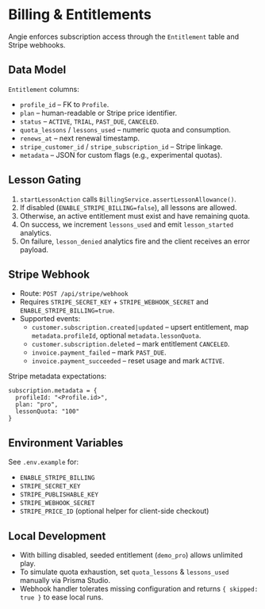 # Billing & Entitlements

Angie enforces subscription access through the `Entitlement` table and Stripe webhooks.

## Data Model

`Entitlement` columns:

- `profile_id` – FK to `Profile`.
- `plan` – human-readable or Stripe price identifier.
- `status` – `ACTIVE`, `TRIAL`, `PAST_DUE`, `CANCELED`.
- `quota_lessons` / `lessons_used` – numeric quota and consumption.
- `renews_at` – next renewal timestamp.
- `stripe_customer_id` / `stripe_subscription_id` – Stripe linkage.
- `metadata` – JSON for custom flags (e.g., experimental quotas).

## Lesson Gating

1. `startLessonAction` calls `BillingService.assertLessonAllowance()`.
2. If disabled (`ENABLE_STRIPE_BILLING=false`), all lessons are allowed.
3. Otherwise, an active entitlement must exist and have remaining quota.
4. On success, we increment `lessons_used` and emit `lesson_started` analytics.
5. On failure, `lesson_denied` analytics fire and the client receives an error payload.

## Stripe Webhook

- Route: `POST /api/stripe/webhook`
- Requires `STRIPE_SECRET_KEY` + `STRIPE_WEBHOOK_SECRET` and `ENABLE_STRIPE_BILLING=true`.
- Supported events:
  - `customer.subscription.created|updated` – upsert entitlement, map `metadata.profileId`, optional `metadata.lessonQuota`.
  - `customer.subscription.deleted` – mark entitlement `CANCELED`.
  - `invoice.payment_failed` – mark `PAST_DUE`.
  - `invoice.payment_succeeded` – reset usage and mark `ACTIVE`.

Stripe metadata expectations:

```
subscription.metadata = {
  profileId: "<Profile.id>",
  plan: "pro",
  lessonQuota: "100"
}
```

## Environment Variables

See `.env.example` for:

- `ENABLE_STRIPE_BILLING`
- `STRIPE_SECRET_KEY`
- `STRIPE_PUBLISHABLE_KEY`
- `STRIPE_WEBHOOK_SECRET`
- `STRIPE_PRICE_ID` (optional helper for client-side checkout)

## Local Development

- With billing disabled, seeded entitlement (`demo_pro`) allows unlimited play.
- To simulate quota exhaustion, set `quota_lessons` & `lessons_used` manually via Prisma Studio.
- Webhook handler tolerates missing configuration and returns `{ skipped: true }` to ease local runs.
